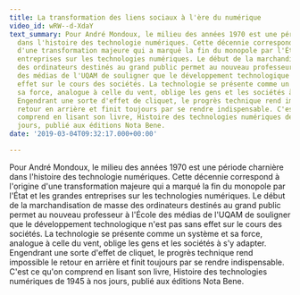 ```yaml
---
title: La transformation des liens sociaux à l'ère du numérique
video_id: wRW--d-XdaY
text_summary: Pour André Mondoux, le milieu des années 1970 est une période charnière
  dans l'histoire des technologie numériques. Cette décennie correspond à l'origine
  d'une transformation majeure qui a marqué la fin du monopole par l'État et les grandes
  entreprises sur les technologies numériques. Le début de la marchandisation de masse
  des ordinateurs destinés au grand public permet au nouveau professeur à l'École
  des médias de l'UQAM de souligner que le développement technologique n'est pas sans
  effet sur le cours des sociétés. La technologie se présente comme un système et
  sa force, analogue à celle du vent, oblige les gens et les sociétés à s'y adapter.
  Engendrant une sorte d'effet de cliquet, le progrès technique rend impossible le
  retour en arrière et finit toujours par se rendre indispensable. C'est ce qu'on
  comprend en lisant son livre, Histoire des technologies numériques de 1945 à nos
  jours, publié aux éditions Nota Bene.
date: '2019-03-04T09:32:17.000+00:00'

---
```

Pour André Mondoux, le milieu des années 1970 est une période charnière dans l'histoire des technologie numériques. Cette décennie correspond à l'origine d'une transformation majeure qui a marqué la fin du monopole par l'État et les grandes entreprises sur les technologies numériques. Le début de la marchandisation de masse des ordinateurs destinés au grand public permet au nouveau professeur à l'École des médias de l'UQAM de souligner que le développement technologique n'est pas sans effet sur le cours des sociétés. La technologie se présente comme un système et sa force, analogue à celle du vent, oblige les gens et les sociétés à s'y adapter. Engendrant une sorte d'effet de cliquet, le progrès technique rend impossible le retour en arrière et finit toujours par se rendre indispensable. C'est ce qu'on comprend en lisant son livre, Histoire des technologies numériques de 1945 à nos jours, publié aux éditions Nota Bene.